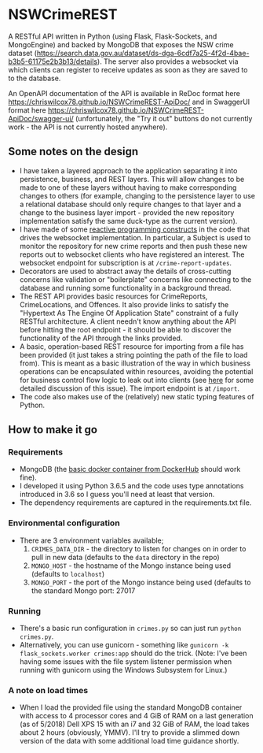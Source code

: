 # NSWCrimeREST
A RESTful API written in Python (using Flask, Flask-Sockets, and MongoEngine) and backed by MongoDB that exposes the NSW crime dataset (https://search.data.gov.au/dataset/ds-dga-6cdf7a25-4f2d-4bae-b3b5-61175e2b3b13/details).  The server also provides a websocket via which clients can register to receive updates as soon as they are saved to to the database.

An OpenAPI documentation of the API is available in ReDoc format here <https://chriswilcox78.github.io/NSWCrimeREST-ApiDoc/> and in SwaggerUI format here <https://chriswilcox78.github.io/NSWCrimeREST-ApiDoc/swagger-ui/> (unfortunately, the "Try it out" buttons do not currently work - the API is not currently hosted anywhere).

## Some notes on the design
- I have taken a layered approach to the application separating it into persistence, business, and REST layers.  This will allow changes to be made to one of these layers without having to make corresponding changes to others (for example, changing to the persistence layer to use a relational database should only require changes to that layer and a change to the business layer import - provided the new repository implementation satisfy the same duck-type as the current version).
- I have made of some [reactive programming constructs](http://reactivex.io/) in the code that drives the websocket implementation.  In particular, a Subject is used to monitor the repository for new crime reports and then push these new reports out to websocket clients who have registered an interest.  The websocket endpoint for subscription is at `/crime-report-updates`.
- Decorators are used to abstract away the details of cross-cutting concerns like validation or "boilerplate" concerns like connecting to the database and running some functionality in a background thread.
- The REST API provides basic resources for CrimeReports, CrimeLocations, and Offences.  It also provide links to satisfy the "Hypertext As The Engine Of Application State" constraint of a fully RESTful architecture.  A client needn't know anything about the API before hitting the root endpoint - it should be able to discover the functionality of the API through the links provided.
- A basic, operation-based REST resource for importing from a file has been provided (it just takes a string pointing the path of the file to load from).  This is meant as a basic illustration of the way in which business operations can be encapsulated within resources, avoiding the potential for business control flow logic to leak out into clients (see [here](https://www.thoughtworks.com/insights/blog/rest-api-design-resource-modeling) for some detailed discussion of this issue).  The import endpoint is at `/import`.
- The code also makes use of the (relatively) new static typing features of Python.

## How to make it go

### Requirements
- MongoDB (the [basic docker container from DockerHub](https://hub.docker.com/_/mongo/) should work fine).
- I developed it using Python 3.6.5 and the code uses type annotations introduced in 3.6 so I guess you'll need at least that version.
- The dependency requirements are captured in the requirements.txt file.

### Environmental configuration
- There are 3 environment variables available;
  1. `CRIMES_DATA_DIR` - the directory to listen for changes on in order to pull in new data (defaults to the `data` directory in the repo)
  2. `MONGO_HOST` - the hostname of the Mongo instance being used (defaults to `localhost`)
  3. `MONGO_PORT` - the port of the Mongo instance being used (defaults to the standard Mongo port: 27017
  
### Running
- There's a basic run configuration in `crimes.py` so can just run `python crimes.py`.
- Alternatively, you can use gunicorn - something like `gunicorn -k flask_sockets.worker crimes:app` should do the trick.  (Note: I've been having some issues with the file system listener permission when running with gunicorn using the Windows Subsystem for Linux.)

### A note on load times
- When I load the provided file using the standard MongoDB container with access to 4 processor cores and 4 GiB of RAM on a last generation (as of 5/2018) Dell XPS 15 with an i7  and 32 GiB of RAM, the load takes about 2 hours (obviously, YMMV).  I'll try to provide a slimmed down version of the data with some additional load time guidance shortly.
